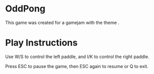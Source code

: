 # OddPong

This game was created for a gamejam with the theme <REDACTED>.

# Play Instructions

Use W/S to control the left paddle, and I/K to control the right paddle.

Press ESC to pause the game, then ESC again to resume or Q to exit.